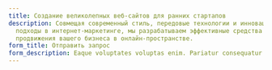 ```yaml
---
title: Создание великолепных веб-сайтов для ранних стартапов
description: Совмещая современный стиль, передовые технологии и инновационные
  подходы в интернет-маркетинге, мы разрабатываем эффективные средства для
  продвижения вашего бизнеса в онлайн-пространстве.
form_title: Отправить запрос
form_description: Eaque voluptates voluptas enim. Pariatur consequatur et rerum eius aut ratione.
---
```

